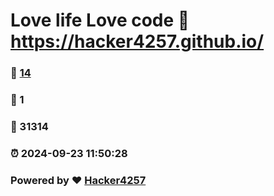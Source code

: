 # Love life Love code :link: https://hacker4257.github.io/ 
### :page_facing_up: [14](https://hacker4257.github.io//tag.html) 
### :speech_balloon: 1 
### :hibiscus: 31314 
### :alarm_clock: 2024-09-23 11:50:28 
### Powered by :heart: [Hacker4257](https://hacker4257.github.io)
